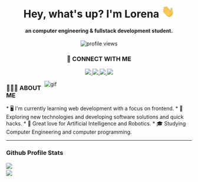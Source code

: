 <h1 align="center"> Hey, what's up? I'm Lorena <img src="https://github.com/devSouvik/devSouvik/blob/master/Hi.gif?raw=true" width="35"></h1>
<h4 align="center">an computer engineering & fullstack development student.</h4>

<p align="center">
  <img src="https://komarev.com/ghpvc/?username=narelo&color=blue" alt="profile views">
</p>

<h3 align="center">🤝 CONNECT WITH ME</h3>
<p align="center">
<a href="mailto:lorenabastosamz@gmail.com/">
<img src="https://img.shields.io/badge/-Gmail-c14321?logo=Gmail&logoColor=red&style=social">
</a>
<a href="https://www.linkedin.com/in/lorenabastos/">
<img src="https://img.shields.io/badge/-LinkedIn-blue?logo=Linkedin&logoColor=blue&style=social">
</a>
<a href="https://www.instagram.com/bnarelo/">
<img src="https://img.shields.io/badge/-Instagram-E5E7E9?logo=Instagram&logoColor=FF00A2&style=social">
</a>
<a href="https://discord.com/login/">
<img src="https://img.shields.io/badge/-Discord-E5E7E9?logo=Discord&logoColor=7289da&style=social">
</a>
</p>

<img src="https://github.com/narelo/narelo/blob/main/gif.gif?raw=true" alt="gif" align="right" width="400">

<h3>👩🏽‍💻 ABOUT ME</h3>
* 🖥️ I'm currently learning web development with a focus on frontend.
* 🌱 Exploring new technologies and developing software solutions and quick hacks.
* 🤖 Great love for Artificial Intelligence and Robotics.
* 🎓 Studying Computer Engineering and computer programming.

<hr>
<h3>Github Profile Stats</h3>
<img src="https://github-readme-stats.vercel.app/api/top-langs/?username=narelo&layout=compact&text_color=daf7dc&bg_color=151515"  align="center">
<br>
<img src="https://github-readme-stats.vercel.app/api?username=narelo&include_all_commits=true&count_private=true&show_icons=true&line_height=20&title_color=7A7ADB&icon_color=2234AE&text_color=D3D3D3&bg_color=0,000000,130F40" align="center">



